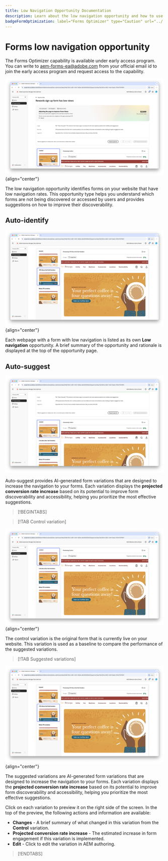 ```yaml
---
title: Low Navigation Opportunity Documentation
description: Learn about the low navigation opportunity and how to use it to improve form engagement on your website.
badgeFormOptimization: label="Forms Optimizer" type="Caution" url="../../opportunity-types/form-optimization.md" tooltip="Forms Optimizer"
---
```


# Forms low navigation opportunity

<span class="preview"> The Forms Optimizer capability is available under early access program. You can write to aem-forms-ea@adobe.com from your official email id to join the early access program and request access to the capability. </span>

![Low navigation opportunity](./assets/low-navigation/hero.png){align="center"}

The low navigation opportunity identifies forms on your website that have low navigation rates. This opportunity type helps you understand which forms are not being discovered or accessed by users and provides suggestions on how to improve their discoverability.

## Auto-identify

![Auto-identify low navigation](./assets/low-navigation/auto-identify.png){align="center"}

Each webpage with a form with low navigation is listed as its own **Low navigation** opportunity. A brief summary of the opportunity and rationale is displayed at the top of the opportunity page.

## Auto-suggest

![Auto-suggest low navigation](./assets/low-navigation/auto-suggest.png)

Auto-suggest provides AI-generated form variations that are designed to increase the navigation to your forms. Each variation displays the **projected conversion rate increase** based on its potential to improve form discoverability and accessibility, helping you prioritize the most effective suggestions.

>[!BEGINTABS]

>[!TAB Control variation]

![Control variations](./assets/low-navigation/control-variation.png){align="center"}

The control variation is the original form that is currently live on your website. This variation is used as a baseline to compare the performance of the suggested variations.

>[!TAB Suggested variations]

![Suggested variations](./assets/low-navigation/suggested-variations.png){align="center"} 

The suggested variations are AI-generated form variations that are designed to increase the navigation to your forms. Each variation displays the **projected conversion rate increase** based on its potential to improve form discoverability and accessibility, helping you prioritize the most effective suggestions.

Click on each variation to preview it on the right side of the screen. In the top of the preview, the following actions and information are available:

* **Changes** - A brief summary of what changed in this variation from the **Control** variation.
* **Projected conversion rate increase** - The estimated increase in form engagement if this variation is implemented.
* **Edit** - Click to edit the variation in AEM authoring.

>[!ENDTABS]

<!-- 

## Auto-optimize

[!BADGE Ultimate]{type=Positive tooltip="Ultimate"}

![Auto-optimize low navigation](./assets/low-views/auto-optimize.png){align="center"}

Sites Optimizer Ultimate adds the ability to deploy auto-optimization for the issues found by the low navigation opportunity.

>[!BEGINTABS]

>[!TAB Test multiple]


>[!TAB Publish selected]

{{auto-optimize-deploy-optimization-slack}}

>[!TAB Request approval]

{{auto-optimize-request-approval}}

>[!ENDTABS]

--> 
